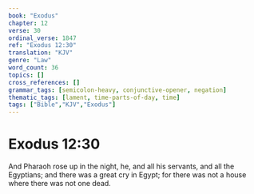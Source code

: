 ```yaml
---
book: "Exodus"
chapter: 12
verse: 30
ordinal_verse: 1847
ref: "Exodus 12:30"
translation: "KJV"
genre: "Law"
word_count: 36
topics: []
cross_references: []
grammar_tags: [semicolon-heavy, conjunctive-opener, negation]
thematic_tags: [lament, time-parts-of-day, time]
tags: ["Bible","KJV","Exodus"]
---
```


# Exodus 12:30

And Pharaoh rose up in the night, he, and all his servants, and all the Egyptians; and there was a great cry in Egypt; for there was not a house where there was not one dead.

